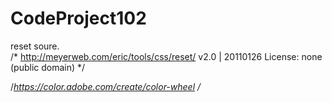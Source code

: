 # CodeProject102

reset soure.  
/* http://meyerweb.com/eric/tools/css/reset/ 
   v2.0 | 20110126
   License: none (public domain)
*/

/*https://color.adobe.com/create/color-wheel 
/*
